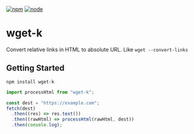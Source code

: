 [![npm][npm]][npm-url]
[![node][node]][node-url]

# wget-k

Convert relative links in HTML to absolute URL. Like `wget --convert-links`

## Getting Started

```console
npm install wget-k
```

```js
import processHtml from "wget-k";

const dest = "https://example.com";
fetch(dest)
  .then((res) => res.text())
  .then((rawHtml) => processHtml(rawHtml, dest))
  .then(console.log);
```

[npm]: https://img.shields.io/npm/v/html-loader.svg
[npm-url]: https://npmjs.com/package/html-loader
[node]: https://img.shields.io/node/v/html-loader.svg
[node-url]: https://nodejs.org
